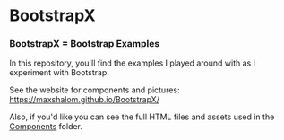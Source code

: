 # BootstrapX

### BootstrapX = Bootstrap Examples

In this repository, you'll find the examples I played around with as I experiment with Bootstrap.

See the website for components and pictures: https://maxshalom.github.io/BootstrapX/

Also, if you'd like you can see the full HTML files and assets used in the [Components](https://github.com/MaxShalom/BootstrapX/tree/master/Components)
folder.
